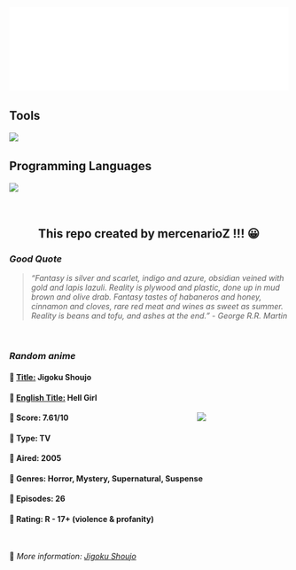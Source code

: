 
<img src="svg/nai.svg" />

<p>
  <h2>Tools</h2>
  <a href="https://skillicons.dev">
    <img src="https://skillicons.dev/icons?i=git,bash,vim,ubuntu,tensorflow,pytorch,docker,raspberrypi" />
  </a>

  <br />

  <h2>Programming Languages</h2>

  <a href="https://skillicons.dev">
    <img src="https://skillicons.dev/icons?i=python,c,cpp" />
  </a>
</p>

<br />

<h2 align="center">This repo created by mercenarioZ !!! 😀</h2>
<h3><i>Good Quote</i></h3>

<blockquote>
<i>
“Fantasy is silver and scarlet, indigo and azure, obsidian veined with gold and lapis lazuli. Reality is plywood and plastic, done up in mud brown and olive drab. Fantasy tastes of habaneros and honey, cinnamon and cloves, rare red meat and wines as sweet as summer. Reality is beans and tofu, and ashes at the end.” - George R.R. Martin
</i>
</blockquote>

<br />

<h3><i>Random anime</i></h3>

<h4>
  <strong>🥭 <u>Title:</u></strong> Jigoku Shoujo
</h4>

<h4>🌿 <u>English Title:</u> Hell Girl</h4>

<img align="right" width="165" src=https://cdn.myanimelist.net/images/anime/4/86907.jpg />

<h4>🌱 Score: 7.61/10</h4>

<h4>🌲 Type: TV</h4>

<h4>🌴 Aired: 2005</h4>

<h4>🌵 Genres: Horror, Mystery, Supernatural, Suspense</h4>

<h4>🥑 Episodes: 26</h4>

<h4>🍏 Rating: R - 17+ (violence & profanity)</h4>

<br />

🍂 *More information: [Jigoku Shoujo](https://myanimelist.net/anime/228/Jigoku_Shoujo)*
    